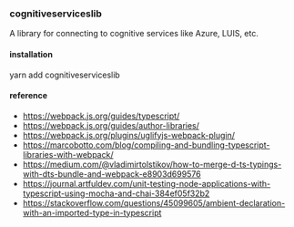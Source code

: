 ### cognitiveserviceslib

A library for connecting to cognitive services like Azure, LUIS, etc.

#### installation

yarn add cognitiveserviceslib

#### reference
- https://webpack.js.org/guides/typescript/
- https://webpack.js.org/guides/author-libraries/
- https://webpack.js.org/plugins/uglifyjs-webpack-plugin/
- https://marcobotto.com/blog/compiling-and-bundling-typescript-libraries-with-webpack/
- https://medium.com/@vladimirtolstikov/how-to-merge-d-ts-typings-with-dts-bundle-and-webpack-e8903d699576
- https://journal.artfuldev.com/unit-testing-node-applications-with-typescript-using-mocha-and-chai-384ef05f32b2
- https://stackoverflow.com/questions/45099605/ambient-declaration-with-an-imported-type-in-typescript
